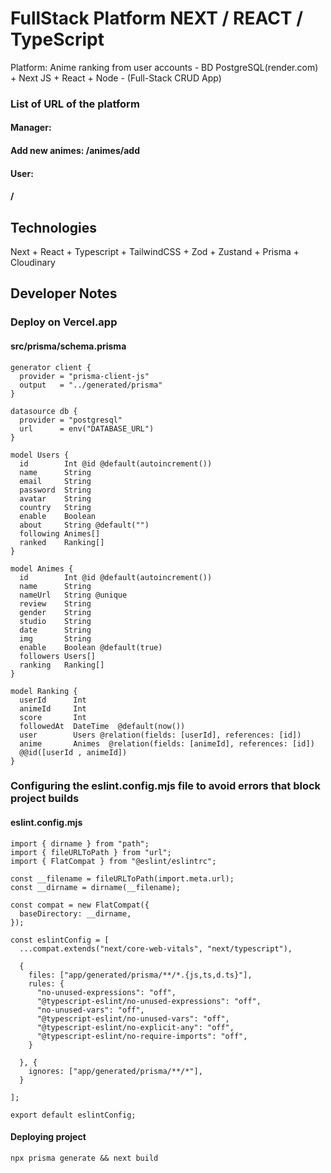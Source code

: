 # FullStack Platform NEXT / REACT / TypeScript
Platform: Anime ranking from user accounts  - BD PostgreSQL(render.com) + Next JS + React + Node - (Full-Stack CRUD App)
### List of URL of the platform
#### Manager:
#### Add new animes: /animes/add

#### User:
#### /

## Technologies
Next + React + Typescript + TailwindCSS + Zod + Zustand + Prisma + Cloudinary
## Developer Notes
### Deploy on Vercel.app 

#### src/prisma/schema.prisma
```
generator client {
  provider = "prisma-client-js"
  output   = "../generated/prisma"
}

datasource db {
  provider = "postgresql"
  url      = env("DATABASE_URL")
}

model Users {
  id        Int @id @default(autoincrement())
  name      String
  email     String
  password  String
  avatar    String
  country   String
  enable    Boolean
  about     String @default("")
  following Animes[]
  ranked    Ranking[]
}

model Animes {
  id        Int @id @default(autoincrement())
  name      String
  nameUrl   String @unique
  review    String
  gender    String
  studio    String
  date      String
  img       String
  enable    Boolean @default(true)
  followers Users[]
  ranking   Ranking[]
}

model Ranking {
  userId      Int
  animeId     Int
  score       Int
  followedAt  DateTime  @default(now())
  user        Users @relation(fields: [userId], references: [id])
  anime       Animes  @relation(fields: [animeId], references: [id])
  @@id([userId , animeId])
}
```

### Configuring the eslint.config.mjs file to avoid errors that block project builds
#### eslint.config.mjs
```
import { dirname } from "path";
import { fileURLToPath } from "url";
import { FlatCompat } from "@eslint/eslintrc";

const __filename = fileURLToPath(import.meta.url);
const __dirname = dirname(__filename);

const compat = new FlatCompat({
  baseDirectory: __dirname,
});

const eslintConfig = [
  ...compat.extends("next/core-web-vitals", "next/typescript"),

  {
    files: ["app/generated/prisma/**/*.{js,ts,d.ts}"],
    rules: {
      "no-unused-expressions": "off",
      "@typescript-eslint/no-unused-expressions": "off",
      "no-unused-vars": "off",
      "@typescript-eslint/no-unused-vars": "off",
      "@typescript-eslint/no-explicit-any": "off",
      "@typescript-eslint/no-require-imports": "off",
    }

  }, {
    ignores: ["app/generated/prisma/**/*"],
  }

];

export default eslintConfig;

```
#### Deploying project
```
npx prisma generate && next build
```
